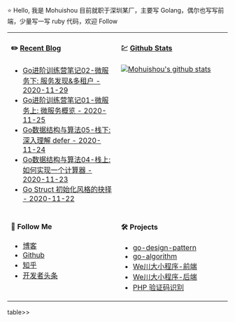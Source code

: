⭐ Hello, 我是 Mohuishou 目前就职于深圳某厂，主要写 Golang，偶尔也写写前端，少量写一写 ruby 代码，欢迎 Follow

<table>
  
<tr>
<td valign="top"  width="50%">

#### ✏️ [Recent Blog](https://lailin.xyz)

- [Go进阶训练营笔记02-微服务下: 服务发现&多租户 - 2020-11-29](https://lailin.xyz/post/mpvab3.html)
- [Go进阶训练营笔记01-微服务上: 微服务概览 - 2020-11-25](https://lailin.xyz/post/soehtu.html)
- [Go数据结构与算法05-栈下: 深入理解 defer - 2020-11-24](https://lailin.xyz/post/defer.html)
- [Go数据结构与算法04-栈上: 如何实现一个计算器 - 2020-11-23](https://lailin.xyz/post/stack.html)
- [Go Struct 初始化风格的抉择 - 2020-11-22](https://lailin.xyz/post/go-new-struct-style-select.html)

</td>
<td valign="top"  width="50%">

#### 💹 [Github Stats](https://github.com/mohuishou)

[![Mohuishou's github stats](https://github-readme-stats.vercel.app/api?username=mohuishou&count_private=true&show_icons=true)](https://github.com/mohuishou)

</td>
</tr>

<tr>
<td valign="top"  width="50%">

#### 👀 Follow Me

- [博客](https://lailin.xyz)
- [Github](https://github.com/mohuishou)
- [知乎](https://www.zhihu.com/people/mo-hui-shou-76)
- [开发者头条](https://toutiao.io/subjects/387401?f=new)

</td>
<td valign="top"  width="50%">

#### 🛠 Projects

- [go-design-pattern](https://github.com/mohuishou/go-design-pattern)
- [go-algorithm](https://github.com/mohuishou/go-algorithm)
- [We川大小程序-前端](https://github.com/mohuishou/scuplus-wechat)
- [We川大小程序-后端](https://github.com/mohuishou/scuplus-go)
- [PHP 验证码识别](https://github.com/mohuishou/ImageOCR)

</td>
</tr>

</table>table>>

</table>